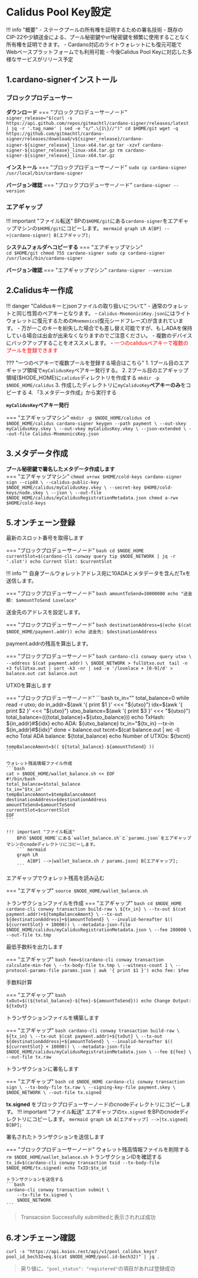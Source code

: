 # **Calidus Pool Key設定**

!!! info "概要"
    - ステークプールの所有権を証明するための署名技術
    - 既存のCIP-22や少額送金による、プール秘密鍵やvrf秘密鍵を頻繁に使用することなく所有権を証明できます。
    - Cardano対応のライトウォレットにも復元可能でWebベースプラットフォームでも利用可能
    - 今後Calidus Pool Keyに対応した多様なサービスがリリース予定


## **1.cardano-signerインストール**

### **ブロックプロデューサー**

**ダウンロード**
=== "ブロックプロデューサーノード"  
    ```
    signer_release="$(curl -s https://api.github.com/repos/gitmachtl/cardano-signer/releases/latest | jq -r '.tag_name' | sed -e "s/^.\{1\}//")"
    cd $HOME/git
    wget -q https://github.com/gitmachtl/cardano-signer/releases/download/v${signer_release}/cardano-signer-${signer_release}_linux-x64.tar.gz
    ```
    ```
    tar -xzvf cardano-signer-${signer_release}_linux-x64.tar.gz
    rm cardano-signer-${signer_release}_linux-x64.tar.gz
    ```

**インストール** 
=== "ブロックプロデューサーノード"
    ```
    sudo cp cardano-signer /usr/local/bin/cardano-signer
    ```

**バージョン確認**
=== "ブロックプロデューサーノード"
    ```
    cardano-signer --version
    ```

### **エアギャップ**

!!! important "ファイル転送"
    BPの`$HOME/git`にある`cardano-signer`をエアギャップマシンの`$HOME/git`にコピーします。
    ``` mermaid
    graph LR
        A[BP] -->|cardano-signer| B[エアギャップ];
    ```

**システムフォルダへコピーする**
=== "エアギャップマシン"  
    ```
    cd $HOME/git
    chmod 755 cardano-signer
    sudo cp cardano-signer /usr/local/bin/cardano-signer
    ```

**バージョン確認** 
=== "エアギャップマシン" 
    ```
    cardano-signer --version
    ```

## **2.Calidusキー作成**

!!! danger "Calidusキーとjsonファイルの取り扱いについて"
    - 通常のウォレットと同じ性質のペアキーとなります。
    - `Calidus-MnemonicsKey.json`にはライトウォレットに復元するための`Mnemonics`(復元シードフレーズ)が含まれています。
    - 万が一このキーを紛失した場合でも差し替え可能ですが、もしADAを保持している場合は出金が出来なくなりますのでご注意ください。
    - 複数のデバイスにバックアップすることをオススメします。
    - <font color=red>一つのcalidusペアキーで複数のプールを登録できます</font>

??? "一つのペアキーで複数プールを登録する場合はこちら"
    1. 1プール目のエアギャップ領域で`myCalidusKey`ペアキー発行する。
    2. 2プール目のエアギャップ領域($HODE_HOME)に`calidus`ディレクトリを作成する
    ```
    mkdir -p $NODE_HOME/calidus
    ```
    3. 作成したディレクトリに`myCalidusKey`**ペアキーのみ**をコピーする
    4. 「3.メタデータ作成」から実行する

**`myCalidusKey`ペアキー発行**

=== "エアギャップマシン"
    ```
    mkdir -p $NODE_HOME/calidus
    cd $NODE_HOME/calidus
    cardano-signer keygen --path payment \
        --out-skey myCalidusKey.skey \
        --out-vkey myCalidusKey.vkey \
        --json-extended \
        --out-file Calidus-MnemonicsKey.json
    ```

## **3.メタデータ作成**

**プール秘密鍵で署名したメタデータ作成します**  
=== "エアギャップマシン"
    ```
    chmod u+rwx $HOME/cold-keys
    cardano-signer sign --cip88 \
        --calidus-public-key $NODE_HOME/calidus/myCalidusKey.vkey \
        --secret-key $HOME/cold-keys/node.skey \
        --json \
        --out-file $NODE_HOME/calidus/myCalidusRegistrationMetadata.json
    chmod a-rwx $HOME/cold-keys
    ```


## **5.オンチェーン登録**

最新のスロット番号を取得します

=== "ブロックプロデューサーノード"
    ```bash
    cd $NODE_HOME
    currentSlot=$(cardano-cli conway query tip $NODE_NETWORK | jq -r '.slot')
    echo Current Slot: $currentSlot
    ```

!!! info ""
    自身プールウォレットアドレス宛に10ADAとメタデータを含んだTxを送信します。

=== "ブロックプロデューサーノード"
    ```bash
    amountToSend=10000000
    echo "送金額: $amountToSend Lovelace"
    ```

送金先のアドレスを設定します。

=== "ブロックプロデューサーノード"
    ```bash
    destinationAddress=$(echo $(cat $NODE_HOME/payment.addr))
    echo 送金先: $destinationAddress
    ```

payment.addrの残高を算出します。

=== "ブロックプロデューサーノード"
    ```bash
    cardano-cli conway query utxo \
        --address $(cat payment.addr) \
        $NODE_NETWORK > fullUtxo.out
    ```
    ```
    tail -n +3 fullUtxo.out | sort -k3 -nr | sed -e '/lovelace + [0-9]/d' > balance.out
    cat balance.out
    ```

UTXOを算出します

=== "ブロックプロデューサーノード"
    ```bash
    tx_in=""
    total_balance=0
    while read -r utxo; do
        in_addr=$(awk '{ print $1 }' <<< "${utxo}")
        idx=$(awk '{ print $2 }' <<< "${utxo}")
        utxo_balance=$(awk '{ print $3 }' <<< "${utxo}")
        total_balance=$((${total_balance}+${utxo_balance}))
        echo TxHash: ${in_addr}#${idx}
        echo ADA: ${utxo_balance}
        tx_in="${tx_in} --tx-in ${in_addr}#${idx}"
    done < balance.out
    txcnt=$(cat balance.out | wc -l)
    echo Total ADA balance: ${total_balance}
    echo Number of UTXOs: ${txcnt}

    tempBalanceAmont=$(( ${total_balance}-${amountToSend} ))
    ```
    
    ウォレット残高情報ファイル作成
    ```bash
    cat > $NODE_HOME/wallet_balance.sh << EOF 
    #!/bin/bash
    total_balance=$total_balance
    tx_in="$tx_in"
    tempBalanceAmont=$tempBalanceAmont
    destinationAddress=$destinationAddress
    amountToSend=$amountToSend
    currentSlot=$currentSlot
    EOF
    ```

    !!! important "ファイル転送"
        BPの`$NODE_HOME`にある`wallet_balance.sh`と`params.json`をエアギャップマシンのcnodeディレクトリにコピーします。
        ``` mermaid
        graph LR
            A[BP] -->|wallet_balance.sh / params.json| B[エアギャップ];
        ```

エアギャップでウォレット残高を読み込む

=== "エアギャップ"
    ```
    source $NODE_HOME/wallet_balance.sh
    ```

トランザクションファイルを作成
=== "エアギャップ"
    ```bash
    cd $NODE_HOME
    cardano-cli conway transaction build-raw \
        ${tx_in} \
        --tx-out $(cat payment.addr)+${tempBalanceAmont} \
        --tx-out ${destinationAddress}+${amountToSend} \
        --invalid-hereafter $(( ${currentSlot} + 10000)) \
        --metadata-json-file $NODE_HOME/calidus/myCalidusRegistrationMetadata.json \
        --fee 200000 \
        --out-file tx.tmp
    ```

最低手数料を出力します

=== "エアギャップ"
    ```bash
    fee=$(cardano-cli conway transaction calculate-min-fee \
        --tx-body-file tx.tmp \
        --witness-count 1 \
        --protocol-params-file params.json | awk '{ print $1 }')
    echo fee: $fee
    ```

手数料計算

=== "エアギャップ"
    ```bash
    txOut=$((${total_balance}-${fee}-${amountToSend}))
    echo Change Output: ${txOut}
    ```

トランザクションファイルを構築します

=== "エアギャップ"
    ```bash
    cardano-cli conway transaction build-raw \
        ${tx_in} \
        --tx-out $(cat payment.addr)+${txOut} \
        --tx-out ${destinationAddress}+${amountToSend} \
        --invalid-hereafter $(( ${currentSlot} + 10000)) \
        --metadata-json-file $NODE_HOME/calidus/myCalidusRegistrationMetadata.json \
        --fee ${fee} \
        --out-file tx.raw
    ```

トランザクションに署名します

=== "エアギャップ"
    ```bash
    cd $NODE_HOME
    cardano-cli conway transaction sign \
        --tx-body-file tx.raw \
        --signing-key-file payment.skey \
        $NODE_NETWORK \
        --out-file tx.signed
    ```

**tx.signed** をブロックプロデューサーノードのcnodeディレクトリにコピーします。
!!! important "ファイル転送"
    エアギャップの`tx.signed` をBPのcnodeディレクトリにコピーします。
    ``` mermaid
    graph LR
        A[エアギャップ] -->|tx.signed| B[BP];
    ```

署名されたトランザクションを送信します

=== "ブロックプロデューサーノード"
    ウォレット残高情報ファイルを削除する
    ```
    rm $NODE_HOME/wallet_balance.sh
    ```
    トランザクションIDを確認する
    ```
    tx_id=$(cardano-cli conway transaction txid --tx-body-file $NODE_HOME/tx.signed)
    echo TxID:$tx_id
    ```

    トランザクションを送信する
    ```bash
    cardano-cli conway transaction submit \
        --tx-file tx.signed \
        $NODE_NETWORK
    ```

> Transacsion Successfully submittedと表示されれば成功

## **6.オンチェーン確認**
```
curl -s "https://api.koios.rest/api/v1/pool_calidus_keys?pool_id_bech32=eq.$(cat $NODE_HOME/pool.id-bech32)" | jq .
```
> 戻り値に、`"pool_status": "registered"`の項目があれば登録成功
